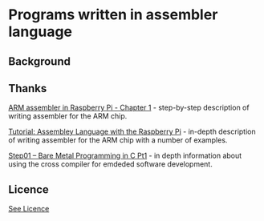 # Programs written in assembler language

## Background


## Thanks

[ARM assembler in Raspberry Pi - Chapter 1](http://thinkingeek.com/2013/01/09/arm-assembler-raspberry-pi-chapter-1/) - step-by-step description of writing assembler for the ARM chip.

[Tutorial: Assembley Language with the Raspberry Pi](http://cs.smith.edu/dftwiki/index.php/Tutorial:_Assembly_Language_with_the_Raspberry_Pi) - in-depth description of writing assembler for the ARM chip with a number of examples.

[Step01 – Bare Metal Programming in C Pt1](http://www.valvers.com/open-software/raspberry-pi/step01-bare-metal-programming-in-cpt1/) - in depth information about
using the cross compiler for emdeded software development.

## Licence

[See Licence](/LICENSE)

